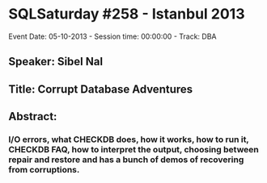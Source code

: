 # SQLSaturday #258 - Istanbul 2013
Event Date: 05-10-2013 - Session time: 00:00:00 - Track: DBA
## Speaker: Sibel Nal
## Title: Corrupt Database Adventures
## Abstract:
### I/O errors, what CHECKDB does, how it works, how to run it, CHECKDB FAQ, how to interpret the output, choosing between repair and restore and has a bunch of demos of recovering from corruptions.
